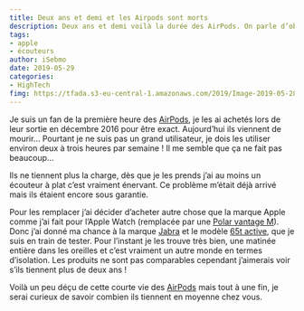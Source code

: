 ```yaml
---
title: Deux ans et demi et les Airpods sont morts
description: Deux ans et demi voilà la durée des AirPods. On parle d’obsolescence programmée un peu partout mais c’est malheureusement vrai surtout pour des écouteurs non réparables. 
tags: 
- apple
- écouteurs
author: iSebmo
date: 2019-05-29
categories: 
- HighTech
fimg: https://tfada.s3-eu-central-1.amazonaws.com/2019/Image-2019-05-28-14-03-22.jpeg
---
```


Je suis un fan de la première heure des [AirPods](https://amzn.to/2YS6Kmh), je les ai achetés lors de leur sortie en décembre 2016 pour être exact. Aujourd’hui ils viennent de mourir… Pourtant je ne suis pas un grand utilisateur, je dois les utiliser environ deux à trois heures par semaine ! Il me semble que ça ne fait pas beaucoup…

Ils ne tiennent plus la charge, dès que je les prends j’ai au moins un écouteur à plat c’est vraiment énervant. Ce problème m’était déjà arrivé mais ils étaient encore sous garantie. 

Pour les remplacer j’ai décider d’acheter autre chose que la marque Apple comme j’ai fait pour l’Apple Watch (remplacée par une [Polar vantage M](https://amzn.to/2MdPjev)). Donc j’ai donné ma chance à la marque [Jabra](https://amzn.to/2YSyebK) et le modèle [65t active](https://amzn.to/2YSyebK), que je suis en train de tester. Pour l’instant je les trouve très bien, une matinée entière dans les oreilles et c’est vraiment un autre monde en termes d’isolation. Les produits ne sont pas comparables cependant j’aimerais voir s’ils tiennent plus de deux ans !

Voilà un peu déçu de cette courte vie des [AirPods](https://amzn.to/2YS6Kmh) mais tout à une fin, je serai curieux de savoir combien ils tiennent en moyenne chez vous.
